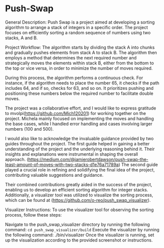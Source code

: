 # Push-Swap

General Description:
Push Swap is a project aimed at developing a sorting algorithm to arrange a stack of integers in a specific order. The project focuses on efficiently sorting a random sequence of numbers using two stacks, A and B.

Project Workflow:
The algorithm starts by dividing the stack A into chunks and gradually pushes elements from stack A to stack B. The algorithm then employs a method that determines the next required number and strategically moves the elements within stack B, either from the bottom to the top or vice versa, in order to minimize the number of moves required.

During this process, the algorithm performs a continuous check. For instance, if the algorithm needs to place the number 65, it checks if the path includes 64, and if so, checks for 63, and so on. It prioritizes pushing and positioning these numbers below the required number to facilitate double moves.

The project was a collaborative effort, and I would like to express gratitude to mvolpi(https://github.com/Mich120201) for working together on the project. Michela mainly focused on implementing the moves and handling the base cases, while I handled error handling and cases involving larger numbers (100 and 500).

I would also like to acknowledge the invaluable guidance provided by two guides throughout the project. The first guide helped in gaining a better understanding of the project and the underlying reasoning behind it. Their insights and explanations were instrumental in shaping the overall approach.
(https://medium.com/@jamierobertdawson/push-swap-the-least-amount-of-moves-with-two-stacks-d1e76a71789a)
The second guide played a crucial role in refining and solidifying the final idea of the project, contributing valuable suggestions and guidance.

Their combined contributions greatly aided in the success of the project, enabling us to develop an efficient sorting algorithm for integer stacks. Additionally, a visualizer tool was utilized to visualize the sorting process, which can be found at (https://github.com/o-reo/push_swap_visualizer).

Visualizer Instructions:
To use the visualizer tool for observing the sorting process, follow these steps:

Navigate to the push_swap_visualizer directory by running the following command:
<code>cd push_swap_visualizer/build</code>
Execute the visualizer by running the following command:
./bin/visualizer
Once the visualizer is running, set up the visualization according to the provided screenshot or instructions.
